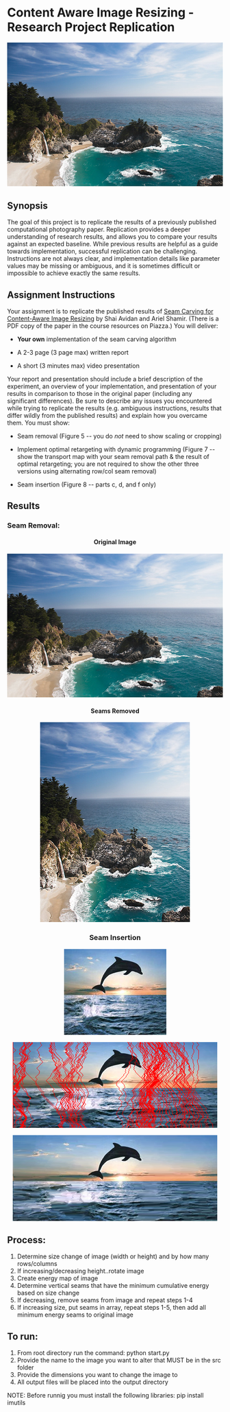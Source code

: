 # Content Aware Image Resizing - Research Project Replication

<div align="center">
  <a href="https://drive.google.com/file/d/1ynH6MJJo_gcsSbySdE_U4JD9nsmXXR2F/view"><img src="https://github.com/dtfiedler/seam-carving-python/blob/master/resources/beach_orig.png" alt="IMAGE ALT TEXT"></a>
</div>

## Synopsis

The goal of this project is to replicate the results of a previously published computational photography paper. Replication provides a deeper understanding of research results, and allows you to compare your results against an expected baseline. While previous results are helpful as a guide towards implementation, successful replication can be challenging. Instructions are not always clear, and implementation details like parameter values may be missing or ambiguous, and it is sometimes difficult or impossible to achieve exactly the same results.


## Assignment Instructions

Your assignment is to replicate the published results of [Seam Carving for Content-Aware Image Resizing](http://www.faculty.idc.ac.il/arik/SCWeb/imret/index.html) by Shai Avidan and Ariel Shamir. (There is a PDF copy of the paper in the course resources on Piazza.) You will deliver:

  - **Your own** implementation of the seam carving algorithm

  - A 2-3 page (3 page max) written report

  - A short (3 minutes max) video presentation

Your report and presentation should include a brief description of the experiment, an overview of your implementation, and presentation of your results in comparison to those in the original paper (including any significant differences). Be sure to describe any issues you encountered while trying to replicate the results (e.g. ambiguous instructions, results that differ wildly from the published results) and explain how you overcame them. You must show:

  - Seam removal (Figure 5 -- you do *not* need to show scaling or cropping)

  - Implement optimal retargeting with dynamic programming (Figure 7 -- show the transport map with your seam removal path & the result of optimal retargeting; you are not required to show the other three versions using alternating row/col seam removal)

  - Seam insertion (Figure 8 -- parts c, d, and f only)

## Results

### Seam Removal:
<div align="center">
	
#### Original Image

![orig_image](https://github.com/dtfiedler/seam-carving-python/blob/master/resources/beach_orig.png)

#### Seams Removed
![orig_image](https://github.com/dtfiedler/seam-carving-python/blob/master/resources/beach_350_final.png)

</div>
<div align="center">
	
### Seam Insertion
![orig_image](https://github.com/dtfiedler/seam-carving-python/blob/master/resources/fig8.png)

![seams](https://github.com/dtfiedler/seam-carving-python/blob/master/resources/seam_overlay.png)

![result](https://github.com/dtfiedler/seam-carving-python/blob/master/resources/expanded_478_final_output.png)
</div>
	
## Process:
1. Determine size change of image (width or height) and by how many rows/columns
2. If increasing/decreasing height..rotate image
3. Create energy map of image
4. Determine vertical seams that have the minimum cumulative energy based on size change
5. If decreasing, remove seams from image and repeat steps 1-4
6. If increasing size, put seams in array, repeat steps 1-5, then add all minimum energy seams to original image

## To run:
1. From root directory run the command:
	 python start.py
2. Provide the name to the image you want to alter that MUST be in the src folder
3. Provide the dimensions you want to change the image to
4. All output files will be placed into the output directory

NOTE: Before runnig you must install the following libraries:
pip install imutils 
